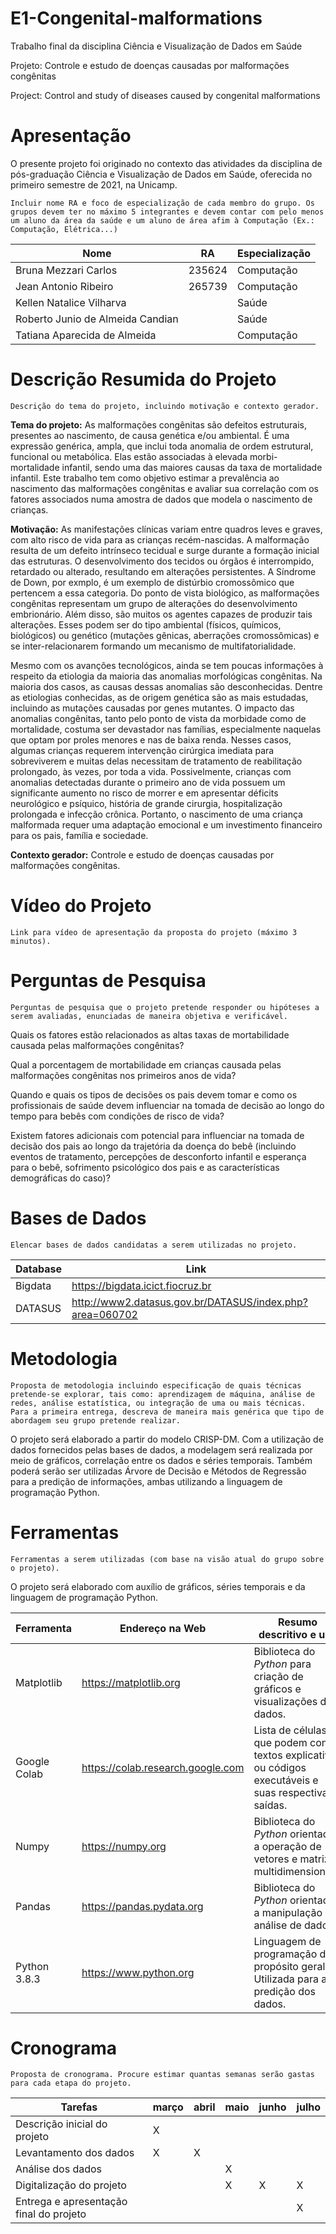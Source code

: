 # E1-Congenital-malformations
Trabalho final da disciplina Ciência e Visualização de Dados em Saúde

Projeto: Controle e estudo de doenças causadas por malformações congênitas

Project: Control and study of diseases caused by congenital malformations

# Apresentação

O presente projeto foi originado no contexto das atividades da disciplina de pós-graduação Ciência e Visualização de Dados em Saúde, oferecida no primeiro semestre de 2021, na Unicamp.

    Incluir nome RA e foco de especialização de cada membro do grupo. Os grupos devem ter no máximo 5 integrantes e devem contar com pelo menos um aluno da área da saúde e um aluno de área afim à Computação (Ex.: Computação, Elétrica...)
    
Nome | RA | Especialização
----- | ----- | -----
Bruna Mezzari Carlos             | 235624 | Computação
Jean Antonio Ribeiro             | 265739 | Computação
Kellen Natalice Vilharva         | | Saúde
Roberto Junio de Almeida Candian | | Saúde
Tatiana Aparecida de Almeida     | | Computação

# Descrição Resumida do Projeto

    Descrição do tema do projeto, incluindo motivação e contexto gerador.
    
   <strong>Tema do projeto:</strong> As malformações congênitas são defeitos estruturais, presentes ao nascimento, de causa genética e/ou ambiental. É uma
expressão genérica, ampla, que inclui toda anomalia de ordem estrutural, funcional ou metabólica. Elas estão associadas à elevada morbi-mortalidade infantil,
sendo uma das maiores causas da taxa de mortalidade infantil. Este trabalho tem como objetivo estimar a prevalência ao nascimento das malformações congênitas e
avaliar sua correlação com os fatores associados numa amostra de dados que modela o nascimento de crianças.
   
   <strong>Motivação:</strong> As manifestações clínicas variam entre quadros leves e graves, com alto risco de vida para as crianças recém-nascidas. A
malformação resulta de um defeito intrínseco tecidual e surge durante a formação inicial das estruturas. O desenvolvimento dos tecidos ou órgãos é
interrompido, retardado ou alterado, resultando em alterações persistentes. A Síndrome de Down, por exmplo, é um exemplo de distúrbio cromossômico que
pertencem a essa categoria. Do ponto de vista biológico, as malformações congênitas representam um grupo de alterações do desenvolvimento embrionário. Além
disso, são muitos os agentes capazes de produzir tais alterações. Esses podem ser do tipo ambiental (físicos, químicos, biológicos) ou genético (mutações
gênicas, aberrações cromossômicas) e se inter-relacionarem formando um mecanismo de multifatorialidade.

  Mesmo com os avanções tecnológicos, ainda se tem poucas informações à respeito da etiologia da maioria das anomalias morfológicas congênitas. Na maioria dos
casos, as causas dessas anomalias são desconhecidas. Dentre as etiologias conhecidas, as de origem genética são as mais estudadas, incluindo as mutações
causadas por genes mutantes. O impacto das anomalias congênitas, tanto pelo ponto de vista da morbidade como de mortalidade, costuma ser devastador nas
famílias, especialmente naquelas que optam por proles menores e nas de baixa renda. Nesses casos, algumas crianças requerem intervenção cirúrgica imediata para
sobreviverem e muitas delas necessitam de tratamento de reabilitação prolongado, às vezes, por toda a vida. Possivelmente, crianças com anomalias detectadas
durante o primeiro ano de vida possuem um significante aumento no risco de morrer e em apresentar déficits neurológico e psíquico, história de grande cirurgia,
hospitalização prolongada e infecção crônica. Portanto, o nascimento de uma criança malformada requer uma adaptação emocional e um investimento financeiro para
os pais, família e sociedade.
   
   <strong>Contexto gerador:</strong> Controle e estudo de doenças causadas por malformações congênitas.
    
# Vídeo do Projeto

    Link para vídeo de apresentação da proposta do projeto (máximo 3 minutos).



# Perguntas de Pesquisa

    Perguntas de pesquisa que o projeto pretende responder ou hipóteses a serem avaliadas, enunciadas de maneira objetiva e verificável.
    
   Quais os fatores estão relacionados as altas taxas de mortabilidade causada pelas malformações congênitas?
    
   Qual a porcentagem de mortabilidade em crianças causada pelas malformações congênitas nos primeiros anos de vida?
    
   Quando e quais os tipos de decisões os pais devem tomar e como os profissionais de saúde devem influenciar na tomada de decisão 
    ao longo do tempo para bebês com condições de risco de vida?
    
   Existem fatores adicionais com potencial para influenciar na tomada de decisão dos pais ao longo da trajetória da 
    doença do bebê (incluindo eventos de tratamento, percepções de desconforto infantil e esperança para o bebê, sofrimento psicológico 
    dos pais e as características demográficas do caso)?

# Bases de Dados

    Elencar bases de dados candidatas a serem utilizadas no projeto.
    
Database | Link
-----    | -----
Bigdata  | https://bigdata.icict.fiocruz.br
DATASUS  | http://www2.datasus.gov.br/DATASUS/index.php?area=060702

    

# Metodologia

    Proposta de metodologia incluindo especificação de quais técnicas pretende-se explorar, tais como: aprendizagem de máquina, análise de redes, análise estatística, ou integração de uma ou mais técnicas. Para a primeira entrega, descreva de maneira mais genérica que tipo de abordagem seu grupo pretende realizar.
    
   O projeto será elaborado a partir do modelo CRISP-DM. Com a utilização de dados fornecidos pelas bases de dados, a modelagem será realizada por meio de gráficos, correlação entre os dados e séries temporais. Também poderá serão ser utilizadas Árvore de Decisão e Métodos de Regressão para a predição de informações, ambas utilizando a linguagem de programação Python. 

# Ferramentas

    Ferramentas a serem utilizadas (com base na visão atual do grupo sobre o projeto).
    
   O projeto será elaborado com auxílio de gráficos, séries temporais e da linguagem de programação Python.
    
Ferramenta | Endereço na Web | Resumo descritivo e uso
----- | ----- | -----
Matplotlib   | https://matplotlib.org            | Biblioteca do _Python_ para criação de gráficos e visualizações de dados.
Google Colab | https://colab.research.google.com | Lista de células que podem conter textos explicativos ou códigos executáveis e suas respectivas saídas.
Numpy        | https://numpy.org                 | Biblioteca do _Python_ orientada a operação de vetores e matrizes multidimensionais.
Pandas       | https://pandas.pydata.org         | Biblioteca do _Python_ orientada a manipulação e análise de dados.
Python 3.8.3 | https://www.python.org            | Linguagem de programação de propósito geral. Utilizada para a predição dos dados.


# Cronograma

    Proposta de cronograma. Procure estimar quantas semanas serão gastas para cada etapa do projeto.
    
Tarefas | março | abril | maio | junho | julho
----- | ----- | ----- | ----- | ----- | -----
Descrição inicial do projeto            | X |   |   |   |
Levantamento dos dados                  | X | X |   |   |
Análise dos dados                       |   |   | X |   |
Digitalização do projeto                |   |   | X | X | X
Entrega e apresentação final do projeto |   |   |   |   | X
